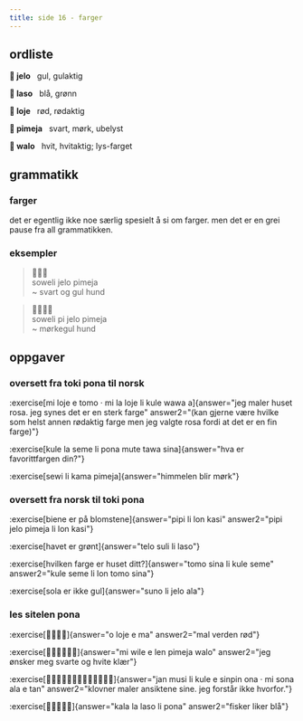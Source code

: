 ```yaml
---
title: side 16 - farger 
---
```

## ordliste

**󱤒 jelo**&nbsp;&nbsp;&nbsp;gul, gulaktig

**󱤣 laso**&nbsp;&nbsp;&nbsp;blå, grønn

**󱤫 loje**&nbsp;&nbsp;&nbsp;rød, rødaktig

**󱥏 pimeja**&nbsp;&nbsp;&nbsp;svart, mørk, ubelyst

**󱥲 walo**&nbsp;&nbsp;&nbsp;hvit, hvitaktig; lys-farget

## grammatikk
### farger

det er egentlig ikke noe særlig spesielt å si om farger. men det er en grei pause fra all grammatikken.

### eksempler
> 󱥢󱤒󱥏 \
> soweli jelo pimeja \
> ~ svart og gul hund

> 󱥢󱥍󱤒󱥏 \
> soweli pi jelo pimeja \
> ~ mørkegul hund

## oppgaver
### oversett fra toki pona til norsk
:exercise[mi loje e tomo · mi la loje li kule wawa a]{answer="jeg maler huset rosa. jeg synes det er en sterk farge" answer2="(kan gjerne være hvilke som helst annen rødaktig farge men jeg valgte rosa fordi at det er en fin farge)"}

:exercise[kule la seme li pona mute tawa sina]{answer="hva er favorittfargen din?"}

:exercise[sewi li kama pimeja]{answer="himmelen blir mørk"}

### oversett fra norsk til toki pona
:exercise[biene er på blomstene]{answer="pipi li lon kasi" answer2="pipi jelo pimeja li lon kasi"}

:exercise[havet er grønt]{answer="telo suli li laso"}

:exercise[hvilken farge er huset ditt?]{answer="tomo sina li kule seme" answer2="kule seme li lon tomo sina"}

:exercise[sola er ikke gul]{answer="suno li jelo ala"}

### les sitelen pona
:exercise[󱥄󱤫󱤉󱤰]{answer="o loje e ma" answer2="mal verden rød"}

:exercise[󱤴󱥷󱤉󱤥󱥏󱥲]{answer="mi wile e len pimeja walo" answer2="jeg ønsker meg svarte og hvite klær"}

:exercise[󱤑󱤻󱤧󱤞󱤉󱥟󱥆󱦜󱤴󱥡󱤂󱤉󱥧]{answer="jan musi li kule e sinpin ona · mi sona ala e tan" answer2="klovner maler ansiktene sine. jeg forstår ikke hvorfor."}

:exercise[󱤔󱤡󱤣󱤧󱥔]{answer="kala la laso li pona" answer2="fisker liker blå"}